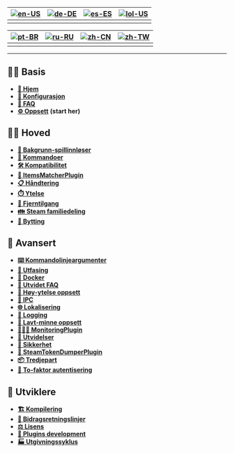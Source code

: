 | [![en-US](https://raw.githubusercontent.com/JustArchiNET/ArchiSteamFarm/refs/heads/main/resources/flags/en-US.png)](https://github.com/JustArchiNET/ArchiSteamFarm/wiki/Home) | [![de-DE](https://raw.githubusercontent.com/JustArchiNET/ArchiSteamFarm/refs/heads/main/resources/flags/de-DE.png)](https://github.com/JustArchiNET/ArchiSteamFarm/wiki/Home-de-DE) | [![es-ES](https://raw.githubusercontent.com/JustArchiNET/ArchiSteamFarm/refs/heads/main/resources/flags/es-ES.png)](https://github.com/JustArchiNET/ArchiSteamFarm/wiki/Home-es-ES) | [![lol-US](https://raw.githubusercontent.com/JustArchiNET/ArchiSteamFarm/refs/heads/main/resources/flags/lol-US.png)](https://github.com/JustArchiNET/ArchiSteamFarm/wiki/Home-lol-US) |
| ----------------------------------------------------------------------------------------------------------------------------------------------------------------------------- | ----------------------------------------------------------------------------------------------------------------------------------------------------------------------------------- | ----------------------------------------------------------------------------------------------------------------------------------------------------------------------------------- | -------------------------------------------------------------------------------------------------------------------------------------------------------------------------------------- |
|                                                                                                                                                                               |                                                                                                                                                                                     |                                                                                                                                                                                     |                                                                                                                                                                                        |

| [![pt-BR](https://raw.githubusercontent.com/JustArchiNET/ArchiSteamFarm/refs/heads/main/resources/flags/pt-BR.png)](https://github.com/JustArchiNET/ArchiSteamFarm/wiki/Home-pt-BR) | [![ru-RU](https://raw.githubusercontent.com/JustArchiNET/ArchiSteamFarm/refs/heads/main/resources/flags/ru-RU.png)](https://github.com/JustArchiNET/ArchiSteamFarm/wiki/Home-ru-RU) | [![zh-CN](https://raw.githubusercontent.com/JustArchiNET/ArchiSteamFarm/refs/heads/main/resources/flags/zh-CN.png)](https://github.com/JustArchiNET/ArchiSteamFarm/wiki/Home-zh-CN) | [![zh-TW](https://raw.githubusercontent.com/JustArchiNET/ArchiSteamFarm/refs/heads/main/resources/flags/zh-TW.png)](https://github.com/JustArchiNET/ArchiSteamFarm/wiki/Home-zh-TW) |
| ----------------------------------------------------------------------------------------------------------------------------------------------------------------------------------- | ----------------------------------------------------------------------------------------------------------------------------------------------------------------------------------- | ----------------------------------------------------------------------------------------------------------------------------------------------------------------------------------- | ----------------------------------------------------------------------------------------------------------------------------------------------------------------------------------- |
|                                                                                                                                                                                     |                                                                                                                                                                                     |                                                                                                                                                                                     |                                                                                                                                                                                     |

***

## 👨‍🏫 Basis

* **[🏡 Hjem](https://github.com/JustArchiNET/ArchiSteamFarm/wiki/Home)**
* **[🔧 Konfigurasjon](https://github.com/JustArchiNET/ArchiSteamFarm/wiki/Configuration)**
* **[💬 FAQ](https://github.com/JustArchiNET/ArchiSteamFarm/wiki/FAQ)**
* **[⚙️ Oppsett](https://github.com/JustArchiNET/ArchiSteamFarm/wiki/Setting-up)** **(start her)**


## 👨‍🎓 Hoved

* **[👥 Bakgrunn-spillinnløser](https://github.com/JustArchiNET/ArchiSteamFarm/wiki/Background-games-redeemer)**
* **[📢 Kommandoer](https://github.com/JustArchiNET/ArchiSteamFarm/wiki/Commands)**
* **[🛠️ Kompatibilitet](https://github.com/JustArchiNET/ArchiSteamFarm/wiki/Compatibility)**
* **[🧩 ItemsMatcherPlugin](https://github.com/JustArchiNET/ArchiSteamFarm/wiki/ItemsMatcherPlugin)**
* **[📋 Håndtering](https://github.com/JustArchiNET/ArchiSteamFarm/wiki/Management)**
* **[⏱️ Ytelse](https://github.com/JustArchiNET/ArchiSteamFarm/wiki/Performance)**
* **[📡 Fjerntilgang](https://github.com/JustArchiNET/ArchiSteamFarm/wiki/Remote-communication)**
* **[👪 Steam familiedeling](https://github.com/JustArchiNET/ArchiSteamFarm/wiki/Steam-Family-Sharing)**
* **[🔄 Bytting](https://github.com/JustArchiNET/ArchiSteamFarm/wiki/Trading)**


## 🧙 Avansert

* **[⌨️ Kommandolinjeargumenter](https://github.com/JustArchiNET/ArchiSteamFarm/wiki/Command-line-arguments)**
* **[🚧 Utfasing](https://github.com/JustArchiNET/ArchiSteamFarm/wiki/Deprecation)**
* **[🐳 Docker](https://github.com/JustArchiNET/ArchiSteamFarm/wiki/Docker)**
* **[🤔 Utvidet FAQ](https://github.com/JustArchiNET/ArchiSteamFarm/wiki/Extended-FAQ)**
* **[🚀 Høy-ytelse oppsett](https://github.com/JustArchiNET/ArchiSteamFarm/wiki/High-performance-setup)**
* **[🔗 IPC](https://github.com/JustArchiNET/ArchiSteamFarm/wiki/IPC)**
* **[🌐 Lokalisering](https://github.com/JustArchiNET/ArchiSteamFarm/wiki/Localization)**
* **[📝 Logging](https://github.com/JustArchiNET/ArchiSteamFarm/wiki/Logging)**
* **[💾 Lavt-minne oppsett](https://github.com/JustArchiNET/ArchiSteamFarm/wiki/Low-memory-setup)**
* **[🕵🏼‍♂️ MonitoringPlugin](https://github.com/JustArchiNET/ArchiSteamFarm/wiki/MonitoringPlugin)**
* **[🔌 Utvidelser](https://github.com/JustArchiNET/ArchiSteamFarm/wiki/Plugins)**
* **[🔐 Sikkerhet](https://github.com/JustArchiNET/ArchiSteamFarm/wiki/Security)**
* **[🧩 SteamTokenDumperPlugin](https://github.com/JustArchiNET/ArchiSteamFarm/wiki/SteamTokenDumperPlugin)**
* **[📦 Tredjepart](https://github.com/JustArchiNET/ArchiSteamFarm/wiki/Third-party)**
* **[📵 To-faktor autentisering](https://github.com/JustArchiNET/ArchiSteamFarm/wiki/Two-factor-authentication)**


## 👷 Utviklere

* **[🏗️ Kompilering](https://github.com/JustArchiNET/ArchiSteamFarm/wiki/Compilation)**
* **[🤝 Bidragsretningslinjer](https://github.com/JustArchiNET/ArchiSteamFarm/blob/main/.github/CONTRIBUTING.md)**
* **[⚖️ Lisens](https://github.com/JustArchiNET/ArchiSteamFarm/wiki/License)**
* **[🥷 Plugins development](https://github.com/JustArchiNET/ArchiSteamFarm/wiki/Plugins-development)**
* **[🏭 Utgivningssyklus](https://github.com/JustArchiNET/ArchiSteamFarm/wiki/Release-cycle)**